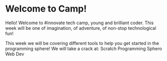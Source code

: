 # Welcome to Camp!

Hello! Welcome to #innovate tech camp, young and brilliant coder. This week will be one of imagination, of adventure, of non-stop technological fun! 


This week we will be covering different tools to help you get started in the programming sphere! We will take a crack at:
Scratch Programming
Sphero
Web Dev
